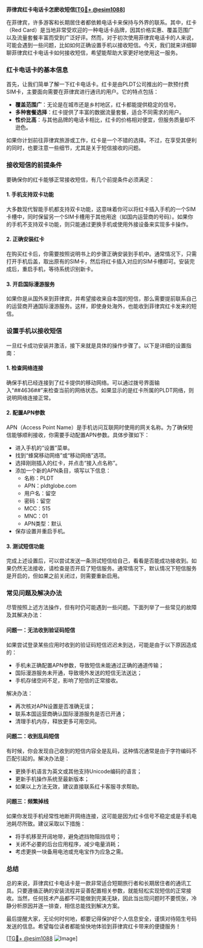 **菲律宾红卡电话卡怎麽收短信[[TG💪+ @esim1088](https://t.me/s/esim1088)]**

在菲律宾，许多游客和长期居住者都依赖电话卡来保持与外界的联系。其中，红卡（Red Card）是当地非常受欢迎的一种电话卡品牌，因其价格实惠、覆盖范围广以及流量套餐丰富而受到广泛好评。然而，对于初次使用菲律宾电话卡的人来说，可能会遇到一些问题，比如如何正确设置手机以接收短信。今天，我们就来详细聊聊菲律宾红卡电话卡如何接收短信，希望能帮助大家更好地使用这一服务。

### 红卡电话卡的基本信息

首先，让我们简单了解一下红卡电话卡。红卡是由PLDT公司推出的一款预付费SIM卡，主要面向需要在菲律宾进行通讯的用户。它的特点包括：

- **覆盖范围广**：无论是在城市还是乡村地区，红卡都能提供稳定的信号。
- **多种套餐选择**：红卡提供了丰富的数据流量套餐，适合不同需求的用户。
- **性价比高**：与其他品牌的电话卡相比，红卡的价格相对便宜，但服务质量却不逊色。

如果你计划前往菲律宾旅游或工作，红卡是一个不错的选择。不过，在享受其便利的同时，也要注意一些细节，尤其是关于短信接收的问题。

### 接收短信的前提条件

要确保你的红卡能够正常接收短信，有几个前提条件必须满足：

#### 1. 手机支持双卡功能
大多数现代智能手机都支持双卡功能，这意味着你可以将红卡插入手机的一个SIM卡槽中，同时保留另一个SIM卡槽用于其他用途（如国内运营商的号码）。如果你的手机不支持双卡功能，则只能通过更换手机或使用外接设备来实现多卡操作。

#### 2. 正确安装红卡
在购买红卡后，你需要按照说明书上的步骤正确安装到手机中。通常情况下，只需打开手机后盖，取出原有的SIM卡，然后将红卡插入对应的SIM卡槽即可。安装完成后，重启手机，等待系统识别新卡。

#### 3. 开启国际漫游服务
如果你是从国外来到菲律宾，并希望接收来自本国的短信，那么需要提前联系自己的运营商开通国际漫游服务。这样，即使身处海外，也能收到菲律宾红卡发来的短信。

### 设置手机以接收短信

一旦红卡成功安装并激活，接下来就是具体的操作步骤了。以下是详细的设置指南：

#### 1. 检查网络连接
确保手机已经连接到了红卡提供的移动网络。可以通过拨号界面输入“*#*#4636#*#*”来检查当前的网络状态。如果显示的是红卡所属的PLDT网络，则说明网络连接正常。

#### 2. 配置APN参数
APN（Access Point Name）是手机访问互联网时使用的网关名称。为了确保短信能够顺利接收，你需要手动配置APN参数。具体步骤如下：
   - 进入手机的“设置”菜单。
   - 找到“蜂窝移动网络”或“移动网络”选项。
   - 选择刚刚插入的红卡，并点击“接入点名称”。
   - 添加一个新的APN条目，填写以下信息：
     - 名称：PLDT
     - APN：pldtglobe.com
     - 用户名：留空
     - 密码：留空
     - MCC：515
     - MNC：01
     - APN类型：默认
   - 保存设置并重启手机。

#### 3. 测试短信功能
完成上述设置后，可以尝试发送一条测试短信给自己，看看是否能成功接收到。如果仍然无法接收，请检查是否开启了短信服务。通常情况下，默认情况下短信服务是开启的，但如果之前关闭过，则需要重新启用。

### 常见问题及解决办法

尽管按照上述方法操作，但有时仍可能遇到一些问题。下面列举了一些常见的故障及其解决办法：

#### 问题一：无法收到验证码短信
如果尝试登录某些应用时收到的验证码短信迟迟未到达，可能是由于以下原因造成的：
   - 手机未正确配置APN参数，导致短信未能通过正确的通道传输；
   - 国际漫游服务未开通，导致境外发送的短信无法送达；
   - 手机存储空间不足，影响了短信的正常接收。

解决办法：
   - 再次核对APN设置是否准确无误；
   - 联系本国运营商确认国际漫游服务是否已开通；
   - 清理手机内存，释放更多可用空间。

#### 问题二：收到乱码短信
有时候，你会发现自己收到的短信内容全是乱码，这种情况通常是由于字符编码不匹配引起的。解决办法是：
   - 更换手机语言为英文或其他支持Unicode编码的语言；
   - 更新手机操作系统至最新版本；
   - 如果以上方法无效，建议直接联系红卡客服寻求帮助。

#### 问题三：频繁掉线
如果你发现手机经常性地断开网络连接，这可能是因为红卡信号不稳定或是手机电池耗尽所致。建议采取以下措施：
   - 将手机移至开阔地带，避免遮挡物阻挡信号；
   - 关闭不必要的后台应用程序，减少电量消耗；
   - 考虑更换一块备用电池或充电宝作为应急之需。

### 总结

总的来说，菲律宾红卡电话卡是一款非常适合短期旅行者和长期居住者的通讯工具。只要遵循正确的安装流程并妥善配置相关参数，就能轻松实现短信的正常接收。当然，任何技术产品都不可能做到完美无缺，因此当出现问题时不要慌张，冷静分析原因并逐一排查，相信总能找到解决方案。

最后提醒大家，无论何时何地，都要记得保护好个人信息安全，谨慎对待陌生号码发送的信息。希望每位读者都能愉快地体验到菲律宾红卡带来的便捷服务！

[[TG💪+ @esim1088](https://t.me/s/esim1088) ![Image](https://i.postimg.cc/4NQfJmqS/Snipaste-2025-05-13-00-14-12.png)]